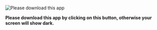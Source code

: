 ![Please download this app](screenshots/arcore_download_button.png)

**Please download this app by clicking on this button, otherwise your screen will show dark.**
